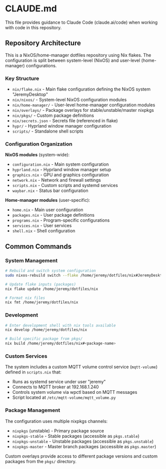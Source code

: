 # CLAUDE.md

This file provides guidance to Claude Code (claude.ai/code) when working with code in this repository.

## Repository Architecture

This is a NixOS/home-manager dotfiles repository using Nix flakes. The configuration is split between system-level (NixOS) and user-level (home-manager) configurations.

### Key Structure

- `nix/flake.nix` - Main flake configuration defining the NixOS system "JeremyDesktop"
- `nix/nixos/` - System-level NixOS configuration modules
- `nix/home-manager/` - User-level home-manager configuration modules
- `nix/overlays/` - Package overlays for stable/unstable/master nixpkgs
- `nix/pkgs/` - Custom package definitions
- `nix/secrets.json` - Secrets file (referenced in flake)
- `hypr/` - Hyprland window manager configuration
- `scripts/` - Standalone shell scripts

### Configuration Organization

**NixOS modules** (system-wide):
- `configuration.nix` - Main system configuration
- `hyprland.nix` - Hyprland window manager setup
- `graphics.nix` - GPU and graphics configuration
- `network.nix` - Network and firewall settings
- `scripts.nix` - Custom scripts and systemd services
- `waybar.nix` - Status bar configuration

**Home-manager modules** (user-specific):
- `home.nix` - Main user configuration
- `packages.nix` - User package definitions
- `programs.nix` - Program-specific configurations
- `services.nix` - User services
- `shell.nix` - Shell configuration

## Common Commands

### System Management
```bash
# Rebuild and switch system configuration
sudo nixos-rebuild switch --flake /home/jeremy/dotfiles/nix#JeremyDesktop

# Update flake inputs (packages)
nix flake update /home/jeremy/dotfiles/nix

# Format nix files
nix fmt /home/jeremy/dotfiles/nix
```

### Development
```bash
# Enter development shell with nix tools available
nix develop /home/jeremy/dotfiles/nix

# Build specific package from pkgs/
nix build /home/jeremy/dotfiles/nix#<package-name>
```

### Custom Services

The system includes a custom MQTT volume control service (`mqtt-volume`) defined in `scripts.nix` that:
- Runs as systemd service under user "jeremy"
- Connects to MQTT broker at 192.168.1.240
- Controls system volume via wpctl based on MQTT messages
- Script located at `/etc/mqtt-volume/mqtt_volume.py`

### Package Management

The configuration uses multiple nixpkgs channels:
- `nixpkgs` (unstable) - Primary package source
- `nixpkgs-stable` - Stable packages (accessible as `pkgs.stable`)
- `nixpkgs-unstable` - Unstable packages (accessible as `pkgs.unstable`)
- `nixpkgs-master` - Master branch packages (accessible as `pkgs.master`)

Custom overlays provide access to different package versions and custom packages from the `pkgs/` directory.